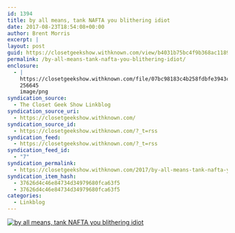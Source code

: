 ```yaml
---
id: 1394
title: by all means, tank NAFTA you blithering idiot
date: 2017-08-23T18:54:08+00:00
author: Brent Morris
excerpt: |
layout: post
guid: https://closetgeekshow.withknown.com/view/b4031b75bc4f9b368ac118959ff59df2
permalink: /by-all-means-tank-nafta-you-blithering-idiot/
enclosure:
  - |
    https://closetgeekshow.withknown.com/file/07bc98183c4b258fdbfe3943c2688a1e/8CvaHf0.png
    256645
    image/png
syndication_source:
  - The Closet Geek Show Linkblog
syndication_source_uri:
  - https://closetgeekshow.withknown.com/
syndication_source_id:
  - https://closetgeekshow.withknown.com/?_t=rss
syndication_feed:
  - https://closetgeekshow.withknown.com/?_t=rss
syndication_feed_id:
  - "7"
syndication_permalink:
  - https://closetgeekshow.withknown.com/2017/by-all-means-tank-nafta-you-blithering-idiot
syndication_item_hash:
  - 37626d4c46e84734d34979680fca63f5
  - 37626d4c46e84734d34979680fca63f5
categories:
  - Linkblog
---
```

<div class="e-content entry-content">
  <div class="photo-view">
    <a href="https://closetgeekshow.withknown.com/2017/by-all-means-tank-nafta-you-blithering-idiot" data-title="by all means, tank NAFTA you blithering idiot" data-footer=""><img src="https://closetgeekshow.withknown.com/file/b999c792ec2a06c92916d4b5437a0c19/thumb.png" class="u-photo" alt="by all means, tank NAFTA you blithering idiot" /></a>
  </div>
</div>